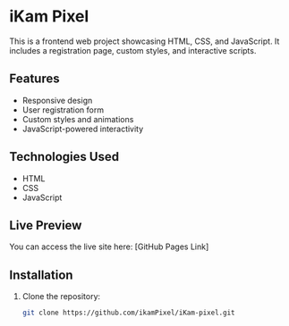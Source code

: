 # iKam Pixel  

This is a frontend web project showcasing HTML, CSS, and JavaScript. It includes a registration page, custom styles, and interactive scripts.  

## Features  
- Responsive design  
- User registration form  
- Custom styles and animations  
- JavaScript-powered interactivity  

## Technologies Used  
- HTML  
- CSS  
- JavaScript  

## Live Preview  
You can access the live site here: [GitHub Pages Link]  

## Installation  
1. Clone the repository:  
   ```bash
   git clone https://github.com/ikamPixel/iKam-pixel.git
